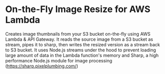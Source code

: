 # On-the-Fly Image Resize for AWS Lambda

Creates image thumbnails from your S3 bucket on-the-fly using AWS Lambda & API Gateway. It reads the source image from a S3 bucket as stream, pipes it to sharp, then writes the resized version as a stream back to S3 bucket. It uses Node.js streams under the hood to prevent loading large amount of data in the Lambda function's memory and Sharp, a high performance Node.js module for image processing (https://sharp.pixelplumbing.com/)
